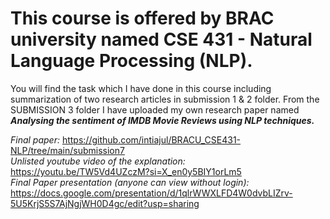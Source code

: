 # This course is offered by BRAC university named CSE 431 - Natural Language Processing (NLP).

You will find the task which I have done in this course including summarization of two research articles in submission 1 & 2 folder. From the SUBMISSION 3 folder I have uploaded my own research paper named **_Analysing the sentiment of IMDB Movie Reviews using NLP techniques._** 


_Final paper:_ https://github.com/intiajul/BRACU_CSE431-NLP/tree/main/submission7 <br>
_Unlisted youtube video of the explanation:_ https://youtu.be/TW5Vd4UZczM?si=X_en0y5BIY1orLm5 <br>
_Final Paper presentation (anyone can view without login):_
https://docs.google.com/presentation/d/1qlrWWXLFD4W0dvbLIZrv-5U5KrjS5S7AjNgjWH0D4gc/edit?usp=sharing <br>





